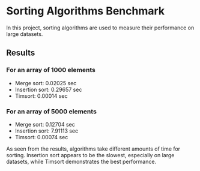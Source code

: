 # Sorting Algorithms Benchmark

In this project, sorting algorithms are used to measure their performance on large datasets.

## Results

### For an array of 1000 elements

- Merge sort:         0.02025 sec
- Insertion sort:      0.29657 sec
- Timsort:            0.00014 sec

### For an array of 5000 elements

- Merge sort:         0.12704 sec
- Insertion sort:      7.91113 sec
- Timsort:            0.00074 sec

As seen from the results, algorithms take different amounts of time for sorting. Insertion sort appears to be the slowest, especially on large datasets, while Timsort demonstrates the best performance.
